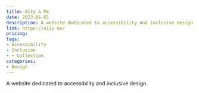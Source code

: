 ```yaml
---
title: A11y & Me
date: 2023-01-01
description: A website dedicated to accessibility and inclusive design.
link: https://a11y.me/
pricing: 
tags: 
- Accessibility
- Inclusion
- - Collection
categories: 
- Design 
---
```


A website dedicated to accessibility and inclusive design.